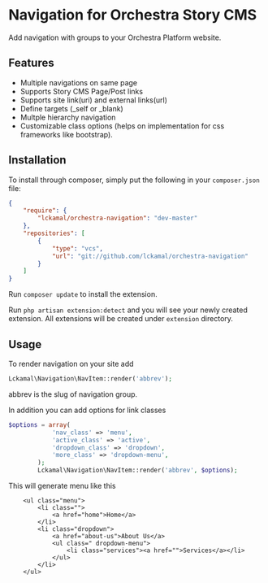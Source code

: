 Navigation for Orchestra Story CMS
====================

Add navigation with groups to your Orchestra Platform website.

## Features

- Multiple navigations on same page
- Supports Story CMS Page/Post links
- Supports site link(uri) and external links(url)
- Define targets (_self or _blank)
- Multple hierarchy navigation
- Customizable class options (helps on implementation for css frameworks like bootstrap). 
 

## Installation

To install through composer, simply put the following in your `composer.json` file:

```json
{
	"require": {
		"lckamal/orchestra-navigation": "dev-master"	
	},
	"repositories": [
		{
			"type": "vcs",
			"url": "git://github.com/lckamal/orchestra-navigation"
		}
	]
}
```

Run ```composer update``` to install the extension.

Run ```php artisan extension:detect``` and you will see your newly created extension. All extensions will be created under ```extension``` directory.

## Usage

To render navigation on your site add

```php
Lckamal\Navigation\NavItem::render('abbrev');
```

abbrev is the slug of navigation group.

In addition you can add options for link classes

```php 
$options = array(
			'nav_class' => 'menu',
			'active_class' => 'active',
			'dropdown_class' => 'dropdown',
			'more_class' => 'dropdown-menu',
		);
		Lckamal\Navigation\NavItem::render('abbrev', $options);
```

This will generate menu like this

```
	<ul class="menu">
		<li class="">
			<a href="home">Home</a>
		</li>
		<li class="dropdown">
			<a href="about-us">About Us</a>
			<ul class=" dropdown-menu">
				<li class="services"><a href="">Services</a></li>
			</ul>
		</li>
	</ul>
```
